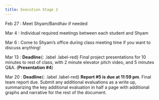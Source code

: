 ```yaml
---
title: Execution Stage 2
---
```


Feb 27
: Meet Shyam/Bandhav if needed

Mar 4
: Individual required meetings between each student and Shyam

Mar 6
: Come to Shyam’s office during class meeting time if you want to discuss anything!

Mar 13
: **Deadline**{: .label .label-red}  Final project presentations for 10 minutes to rest of class, with 2 minute elevator pitch video, and 5 minutes Q&A. (**Presentation #4**)

Mar 20
: **Deadline**{: .label .label-red} **Report #5 is due at 11:59 pm**. Final team report due. Submit any additional evaluations as a write up, summarizing the key additional evaluation in half a page with additional graphs and narrative for the rest of the document.

<!-- Oct 7
: [Resizing Arrays](#)
  : [2.4](#), [2.5](#)

Oct 8
: **Lab**{: .label .label-purple } [Resizing Arrays](#)

Oct 9
: [Runtime Analysis](#)
  : [8.1](#), [8.2](#), [8.3](#), [8.4](#)
: **HW 2 due**{: .label .label-red } -->
